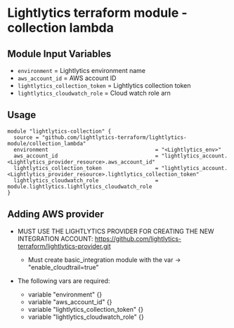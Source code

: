 Lightlytics terraform module - collection lambda
===========


Module Input Variables
----------------------

- `environment`                       = Lightlytics environment name
- `aws_account_id`                    = AWS account ID
- `lightlytics_collection_token`      = Lightlytics collection token
- `lightlytics_cloudwatch_role`       = Cloud watch role arn


Usage
-----

```hcl
module "lightlytics-collection" {
  source = "github.com/lightlytics-terraform/lightlytics-module/collection_lambda"
  environment                                  = "<Lightlytics_env>"
  aws_account_id                               = "lightlytics_account.<Lightlytics_provider_resource>.aws_account_id"
  lightlytics_collection_token                 = "lightlytics_account.<Lightlytics_provider_resource>.lightlytics_collection_token"
  lightlytics_cloudwatch_role                  = module.lightlytics.lightlytics_cloudwatch_role
}
```


Adding AWS provider
-----

- MUST USE THE LIGHTLYTICS PROVIDER FOR CREATING THE NEW INTEGRATION ACCOUNT:
  https://github.com/lightlytics-terraform/lightlytics-provider.git
  - Must create basic_integration module with the var -> "enable_cloudtrail=true"


- The following vars are required:
  - variable "environment" {}
  - variable "aws_account_id" {}
  - variable "lightlytics_collection_token" {}
  - variable "lightlytics_cloudwatch_role" {}
